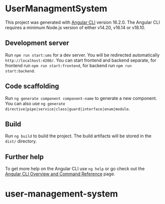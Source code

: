 # UserManagmentSystem

This project was generated with [Angular CLI](https://github.com/angular/angular-cli) version 16.2.0. The Angular CLI requires a minimum Node.js version of either v14.20, v16.14 or v18.10.

## Development server

Run `npm run start:ums` for a dev server. You will be redirected automatically `http://localhost:4200/`. You can start frontend and backend separate, for frontend run `npm run start:frontend`, for backend run `npm run start:backend`.

## Code scaffolding

Run `ng generate component component-name` to generate a new component. You can also use `ng generate directive|pipe|service|class|guard|interface|enum|module`.

## Build

Run `ng build` to build the project. The build artifacts will be stored in the `dist/` directory.

## Further help

To get more help on the Angular CLI use `ng help` or go check out the [Angular CLI Overview and Command Reference](https://angular.io/cli) page.
# user-management-system
